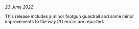 *23 June 2022*

This release includes a minor footgun guardrail and some minor improvements to
the way I/O errors are reported.
